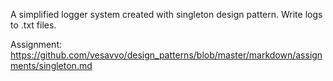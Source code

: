 A simplified logger system created with singleton design pattern. Write logs to .txt files.

Assignment: https://github.com/vesavvo/design_patterns/blob/master/markdown/assignments/singleton.md

